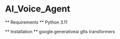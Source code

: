 # AI_Voice_Agent

** Requirements **
Python 3.11

** Installation **
google.generativeai
gtts
transformers
